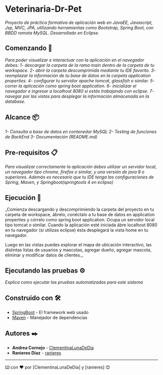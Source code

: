 # Veterinaria-Dr-Pet

_Proyecto de práctica formativa de aplicación web en JavaEE, Javascript, Jsp, MVC, JPA, utilizando herramientas como Bootstrap, Spring Boot, con BBDD remota MySQL. Desarrollado en Eclipse._

## Comenzando 🚀

_Para poder visualizar e interactuar con la aplicación en el navegador debes:
1- descargar la carpeta de la rama main dentro de la carpeta de tu workspace.
2- abrir la carpeta descomprimida mediante tu IDE favorito.
3- reemplazar la información de tu base de datos en la carpeta application properties.
4- configurar tu servidor apache tomcat, glassfish o similar.
5- correr la aplicación como spring boot application.
6- inicializar el navegador e ingresar a localhost 8080 si estás trabajando con eclipse.
7- navegar por las vistas para desplegar la información almacenada en la database._

## Alcance 📦

_1- Consulta a base de datos en contenedor MySQL
2- Testing de funciones de BackEnd
3- Documentación (README.md)_


## Pre-requisitos 📋

_Para visualizar correctamente la aplicación debes utilizar un servidor local, un navegador tipo chrome, firefox o similar, y una versión de java 8 o superiores. Además es necesario que tu IDE tenga las configuraciones de Spring, Maven, y Springboot(springtools 4 en eclipse)_

## Ejecución 🔧

_Comienza descargando y descomprimiendo la carpeta del proyecto en tu carpeta de workspace, ábrelo, conéctalo a tu base de datos en application properties y córrelo como spring boot application.
Ocupa un servidor local tipo tomcat o similar. Cuando la aplicación esté iniciada ábre localhost 8080 en tu navegador (si utilizas eclipse) ésta desplegará la vista home en tu navegador.

Luego en las vistas puedes explorar el mapa de ubicación interactivo, las distintas listas de usuarios y mascotas, agregar dueño, agregar mascota, eliminar y modificar datos de clientes._

## Ejecutando las pruebas ⚙️

_Explica como ejecutar las pruebas automatizadas para este sistema_

## Construido con 🛠️

* [SpringBoot](https://start.spring.io/spring-io/initializr) - El framework web usado
* [Maven](https://maven.apache.org/) - Manejador de dependencias

## Autores ✒️

* **Andrea Cornejo** - [ClementinaLunaDeDia](https://github.com/ClementinaLunaDeDia)
* **Ranieres Díaz** - [ranieres](https://github.com/ranieres)

---
⌨️ con ❤️ por [ClementinaLunaDeDia] y [ranieres] 😊
